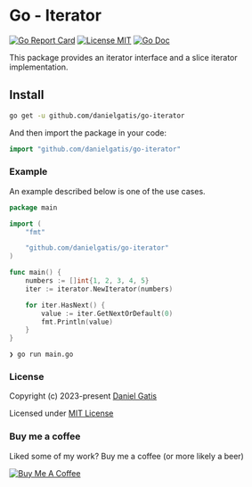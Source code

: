 # Go - Iterator

[![Go Report Card](https://goreportcard.com/badge/github.com/danielgatis/go-iterator?style=flat-square)](https://goreportcard.com/report/github.com/danielgatis/go-iterator)
[![License MIT](https://img.shields.io/badge/license-MIT-blue.svg)](https://raw.githubusercontent.com/danielgatis/go-iterator/master/LICENSE)
[![Go Doc](https://img.shields.io/badge/godoc-reference-blue.svg?style=flat-square)](https://godoc.org/github.com/danielgatis/go-iterator)

This package provides an iterator interface and a slice iterator implementation.

## Install

```bash
go get -u github.com/danielgatis/go-iterator
```

And then import the package in your code:

```go
import "github.com/danielgatis/go-iterator"
```

### Example

An example described below is one of the use cases.

```go
package main

import (
	"fmt"

	"github.com/danielgatis/go-iterator"
)

func main() {
	numbers := []int{1, 2, 3, 4, 5}
	iter := iterator.NewIterator(numbers)

	for iter.HasNext() {
		value := iter.GetNextOrDefault(0)
		fmt.Println(value)
	}
}

```

```
❯ go run main.go
```

### License

Copyright (c) 2023-present [Daniel Gatis](https://github.com/danielgatis)

Licensed under [MIT License](./LICENSE)

### Buy me a coffee

Liked some of my work? Buy me a coffee (or more likely a beer)

<a href="https://www.buymeacoffee.com/danielgatis" target="_blank"><img src="https://bmc-cdn.nyc3.digitaloceanspaces.com/BMC-button-images/custom_images/orange_img.png" alt="Buy Me A Coffee" style="height: auto !important;width: auto !important;"></a>
